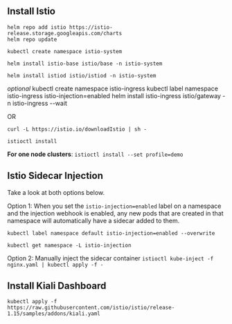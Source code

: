## Install Istio
```
helm repo add istio https://istio-release.storage.googleapis.com/charts
helm repo update
```

```
kubectl create namespace istio-system
```

```
helm install istio-base istio/base -n istio-system
```

```
helm install istiod istio/istiod -n istio-system
```

*optional*
kubectl create namespace istio-ingress
kubectl label namespace istio-ingress istio-injection=enabled
helm install istio-ingress istio/gateway -n istio-ingress --wait

OR

`curl -L https://istio.io/downloadIstio | sh -`

`istioctl install`

**For one node clusters**:
`istioctl install --set profile=demo`

## Istio Sidecar Injection

Take a look at both options below.

Option 1: When you set the `istio-injection=enabled` label on a namespace and the injection webhook is enabled, any new pods that are created in that namespace will automatically have a sidecar added to them.

```
kubectl label namespace default istio-injection=enabled --overwrite
```

```
kubectl get namespace -L istio-injection
```

Option 2: Manually inject the sidecar container
`istioctl kube-inject -f nginx.yaml | kubectl apply -f -`

## Install Kiali Dashboard

`kubectl apply -f https://raw.githubusercontent.com/istio/istio/release-1.15/samples/addons/kiali.yaml`